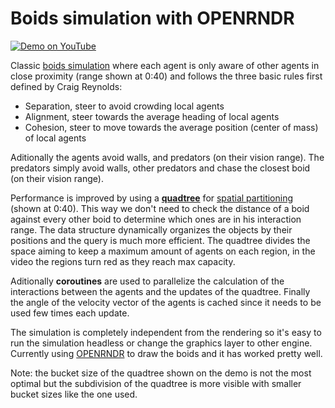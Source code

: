 # Boids simulation with OPENRNDR

[![Demo on YouTube](https://i.imgur.com/d6VM9fb.png)](https://www.youtube.com/watch?v=6SdYMsDuIJg "Demo on YouTube")

Classic [boids simulation](https://www.red3d.com/cwr/boids/) where each agent is only aware of other agents in close proximity (range shown at 0:40) and follows the three basic rules first defined by Craig Reynolds:

- Separation, steer to avoid crowding local agents
- Alignment, steer towards the average heading of local agents
- Cohesion, steer to move towards the average position (center of mass) of local agents

Aditionally the agents avoid walls, and predators (on their vision range). The predators simply avoid walls, other predators and chase the closest boid (on their vision range).

Performance is improved by using a [**quadtree**](https://en.wikipedia.org/wiki/Quadtree) for [spatial partitioning](https://gameprogrammingpatterns.com/spatial-partition.html) (shown at 0:40). This way we don't need to check the distance of a boid against every other boid to determine which ones are in his interaction range. The data structure dynamically organizes the objects by their positions and the query is much more efficient. The quadtree divides the space aiming to keep a maximum amount of agents on each region, in the video the regions turn red as they reach max capacity.

Aditionally **coroutines** are used to parallelize the calculation of the interactions between the agents and the updates of the quadtree. Finally the angle of the velocity vector of the agents is cached since it needs to be used few times each update.

The simulation is completely independent from the rendering so it's easy to run the simulation headless or change the graphics layer to other engine. Currently using [OPENRNDR](https://github.com/openrndr/openrndr) to draw the boids and it has worked pretty well.

Note: the bucket size of the quadtree shown on the demo is not the most optimal but the subdivision of the quadtree is more visible with smaller bucket sizes like the one used.
